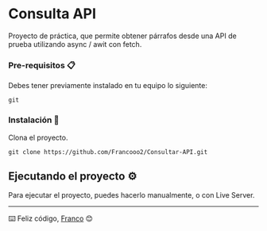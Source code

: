 # Consulta API

Proyecto de práctica, que permite obtener párrafos desde una API de prueba utilizando async / awit con fetch.


### Pre-requisitos 📋

Debes tener previamente instalado en tu equipo lo siguiente:

```
git
```

### Instalación 🔧

Clona el proyecto.

```
git clone https://github.com/Francooo2/Consultar-API.git
```

## Ejecutando el proyecto ⚙️

Para ejecutar el proyecto, puedes hacerlo manualmente, o con Live Server.

---
⌨️ Feliz código, [Franco](https://github.com/Francooo2) 😊